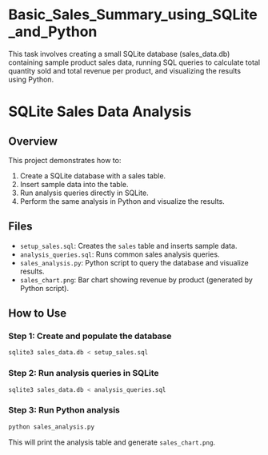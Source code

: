 # Basic_Sales_Summary_using_SQLite_and_Python
This task involves creating a small SQLite database (sales_data.db) containing sample product sales data, running SQL queries to calculate total quantity sold and total revenue per product, and visualizing the results using Python. 


# SQLite Sales Data Analysis

## Overview
This project demonstrates how to:
1. Create a SQLite database with a sales table.
2. Insert sample data into the table.
3. Run analysis queries directly in SQLite.
4. Perform the same analysis in Python and visualize the results.

## Files
- `setup_sales.sql`: Creates the `sales` table and inserts sample data.
- `analysis_queries.sql`: Runs common sales analysis queries.
- `sales_analysis.py`: Python script to query the database and visualize results.
- `sales_chart.png`: Bar chart showing revenue by product (generated by Python script).

## How to Use

### Step 1: Create and populate the database
```bash
sqlite3 sales_data.db < setup_sales.sql
```

### Step 2: Run analysis queries in SQLite
```bash
sqlite3 sales_data.db < analysis_queries.sql
```

### Step 3: Run Python analysis
```bash
python sales_analysis.py
```

This will print the analysis table and generate `sales_chart.png`.
